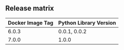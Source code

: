 ## Release matrix

| Docker Image Tag | Python Library Version |
|------------------|------------------------|
| 6.0.3 | 0.0.1, 0.0.2 |
| 7.0.0 | 1.0.0 |
